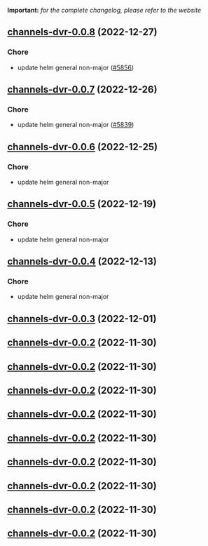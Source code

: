**Important:**
*for the complete changelog, please refer to the website*




## [channels-dvr-0.0.8](https://github.com/truecharts/charts/compare/channels-dvr-0.0.7...channels-dvr-0.0.8) (2022-12-27)

### Chore

- update helm general non-major ([#5856](https://github.com/truecharts/charts/issues/5856))
  
  


## [channels-dvr-0.0.7](https://github.com/truecharts/charts/compare/channels-dvr-0.0.6...channels-dvr-0.0.7) (2022-12-26)

### Chore

- update helm general non-major ([#5839](https://github.com/truecharts/charts/issues/5839))
  
  


## [channels-dvr-0.0.6](https://github.com/truecharts/charts/compare/channels-dvr-0.0.5...channels-dvr-0.0.6) (2022-12-25)

### Chore

- update helm general non-major
  
  


## [channels-dvr-0.0.5](https://github.com/truecharts/charts/compare/channels-dvr-0.0.4...channels-dvr-0.0.5) (2022-12-19)

### Chore

- update helm general non-major
  
  


## [channels-dvr-0.0.4](https://github.com/truecharts/charts/compare/channels-dvr-0.0.3...channels-dvr-0.0.4) (2022-12-13)

### Chore

- update helm general non-major
  
  


## [channels-dvr-0.0.3](https://github.com/truecharts/charts/compare/channels-dvr-0.0.2...channels-dvr-0.0.3) (2022-12-01)




## [channels-dvr-0.0.2](https://github.com/truecharts/charts/compare/channels-dvr-0.0.1...channels-dvr-0.0.2) (2022-11-30)




## [channels-dvr-0.0.2](https://github.com/truecharts/charts/compare/channels-dvr-0.0.1...channels-dvr-0.0.2) (2022-11-30)




## [channels-dvr-0.0.2](https://github.com/truecharts/charts/compare/channels-dvr-0.0.1...channels-dvr-0.0.2) (2022-11-30)




## [channels-dvr-0.0.2](https://github.com/truecharts/charts/compare/channels-dvr-0.0.1...channels-dvr-0.0.2) (2022-11-30)




## [channels-dvr-0.0.2](https://github.com/truecharts/charts/compare/channels-dvr-0.0.1...channels-dvr-0.0.2) (2022-11-30)




## [channels-dvr-0.0.2](https://github.com/truecharts/charts/compare/channels-dvr-0.0.1...channels-dvr-0.0.2) (2022-11-30)




## [channels-dvr-0.0.2](https://github.com/truecharts/charts/compare/channels-dvr-0.0.1...channels-dvr-0.0.2) (2022-11-30)




## [channels-dvr-0.0.2](https://github.com/truecharts/charts/compare/channels-dvr-0.0.1...channels-dvr-0.0.2) (2022-11-30)




## [channels-dvr-0.0.2](https://github.com/truecharts/charts/compare/channels-dvr-0.0.1...channels-dvr-0.0.2) (2022-11-30)


